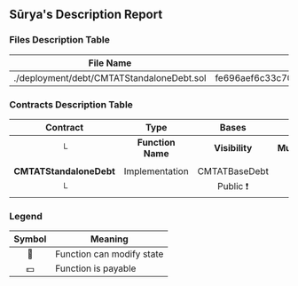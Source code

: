 ## Sūrya's Description Report

### Files Description Table


|  File Name  |  SHA-1 Hash  |
|-------------|--------------|
| ./deployment/debt/CMTATStandaloneDebt.sol | fe696aef6c33c70a0fde9409a82135784060100b |


### Contracts Description Table


|  Contract  |         Type        |       Bases      |                  |                 |
|:----------:|:-------------------:|:----------------:|:----------------:|:---------------:|
|     └      |  **Function Name**  |  **Visibility**  |  **Mutability**  |  **Modifiers**  |
||||||
| **CMTATStandaloneDebt** | Implementation | CMTATBaseDebt |||
| └ | <Constructor> | Public ❗️ | 🛑  |NO❗️ |


### Legend

|  Symbol  |  Meaning  |
|:--------:|-----------|
|    🛑    | Function can modify state |
|    💵    | Function is payable |
